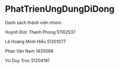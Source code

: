 # PhatTrienUngDungDiDong
Danh sách thành viên nhóm:

Huỳnh Đức Thanh Phong 51102537

Lê Hoàng Minh Hiếu 51201077

Phan Văn Nam 1420066

Vũ Duy Trúc 51204191
